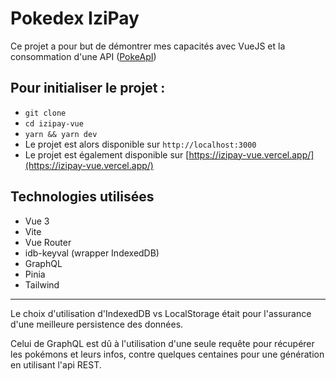 # Pokedex IziPay

Ce projet a pour but de démontrer mes capacités avec VueJS et la consommation d'une API ([PokeApI](https://pokeapi.co/))

## Pour initialiser le projet :

- `git clone`
- `cd izipay-vue`
- `yarn && yarn dev`
- Le projet est alors disponible sur `http://localhost:3000`
- Le projet est également disponible sur [https://izipay-vue.vercel.app/](https://izipay-vue.vercel.app/)

## Technologies utilisées

- Vue 3
- Vite
- Vue Router
- idb-keyval (wrapper IndexedDB)
- GraphQL
- Pinia
- Tailwind

---

Le choix d'utilisation d'IndexedDB vs LocalStorage était pour l'assurance d'une meilleure persistence des données.

Celui de GraphQL est dû à l'utilisation d'une seule requête pour récupérer les pokémons et leurs infos, contre quelques centaines pour une génération en utilisant l'api REST.